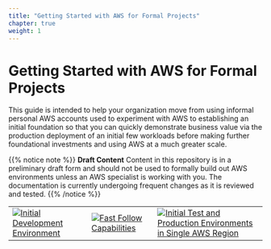 ```yaml
---
title: "Getting Started with AWS for Formal Projects"
chapter: true
weight: 1
---
```


# Getting Started with AWS for Formal Projects

This guide is intended to help your organization move from using informal personal AWS accounts used to experiment with AWS to establishing an initial foundation so that you can quickly demonstrate business value via the production deployment of an initial few workloads before making further foundational investments and using AWS at a much greater scale.

{{% notice note %}}
**Draft Content** Content in this repository is in a preliminary draft form and should not be used to formally build out AWS environments unless an AWS specialist is working with you. The documentation is currently undergoing frequent changes as it is reviewed and tested.
{{% /notice %}}

| | | |
|-|-|-|
|[![Initial Development Environment](/images/01-dev/dev-initial.png)](/images/01-dev/dev-initial.png)|[![Fast Follow Capabilities](/images/02-fast-follow/dev-fast-follow.png)](/images/02-fast-follow/dev-fast-follow.png)|[![Initial Test and Production Environments in Single AWS Region](/images/03-test-prod/test-prod-single-region.png)](/images/03-test-prod/test-prod-single-region.png)|